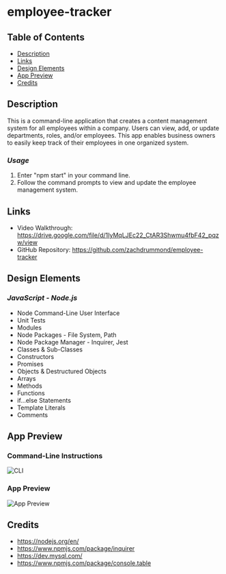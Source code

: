 # employee-tracker

## Table of Contents
* [Description](#Description)
* [Links](#Links)
* [Design Elements](#Design-Elements)
* [App Preview](#App-Preview)
* [Credits](#Credits)

## Description
This is a command-line application that creates a content management system for all employees within a company. Users can view, add, or update departments, roles, and/or employees. This app enables business owners to easily keep track of their employees in one organized system.

### *Usage*
1. Enter "npm start" in your command line.
2. Follow the command prompts to view and update the employee management system.

## Links
* Video Walkthrough: https://drive.google.com/file/d/1IyMqLJEc22_CtAR3Shwmu4fbF42_pqzw/view
* GitHub Repository: https://github.com/zachdrummond/employee-tracker

## Design Elements
### *JavaScript - Node.js*
* Node Command-Line User Interface
* Unit Tests
* Modules
* Node Packages - File System, Path
* Node Package Manager - Inquirer, Jest
* Classes & Sub-Classes
* Constructors
* Promises
* Objects & Destructured Objects
* Arrays
* Methods
* Functions
* if...else Statements
* Template Literals
* Comments


## App Preview
### Command-Line Instructions
![CLI](./Assets/)
### App Preview
![App Preview](./Assets/)

## Credits
* https://nodejs.org/en/
* https://www.npmjs.com/package/inquirer
* https://dev.mysql.com/
* https://www.npmjs.com/package/console.table